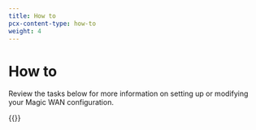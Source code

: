 ```yaml
---
title: How to
pcx-content-type: how-to
weight: 4
---
```


# How to

Review the tasks below for more information on setting up or modifying your Magic WAN configuration.

{{<directory-listing>}}
